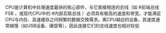 CPU是计算机中处理速度最快的核心部件，与它直接相连的总线（如 #前端总线FSB ，或现代CPU中的 #内部互联总线 ）必须具有极高的速度和带宽，才能满足CPU与内存、高速缓存之间频繁的数据交换需求。离CPU越远的设备，其速度通常越慢（如USB设备、硬盘等），因此连接它们的总线速度也相对较低